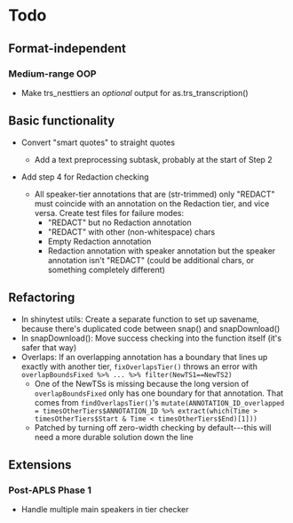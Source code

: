 # Todo

## Format-independent

### Medium-range OOP

- Make trs_nesttiers an _optional_ output for as.trs_transcription()


## Basic functionality

- Convert "smart quotes" to straight quotes
  - Add a text preprocessing subtask, probably at the start of Step 2

- Add step 4 for Redaction checking
  - All speaker-tier annotations that are (str-trimmed) only "REDACT" must coincide with an annotation on the Redaction tier, and vice versa. Create test files for failure modes:
    - "REDACT" but no Redaction annotation
    - "REDACT" with other (non-whitespace) chars
    - Empty Redaction annotation
    - Redaction annotation with speaker annotation but the speaker annotation isn't "REDACT" (could be additional chars, or something completely different)


## Refactoring

- In shinytest utils: Create a separate function to set up savename, because there's duplicated code between snap() and snapDownload()
- In snapDownload(): Move success checking into the function itself (it's safer that way)
- Overlaps: If an overlapping annotation has a boundary that lines up exactly with another tier, `fixOverlapsTier()` throws an error with `overlapBoundsFixed %>% ... %>% filter(NewTS1==NewTS2)`
  - One of the NewTSs is missing because the long version of `overlapBoundsFixed` only has one boundary for that annotation. That comes from `findOverlapsTier()`'s `mutate(ANNOTATION_ID_overlapped = timesOtherTiers$ANNOTATION_ID %>% extract(which(Time > timesOtherTiers$Start & Time < timesOtherTiers$End)[1]))`
  - Patched by turning off zero-width checking by default---this will need a more durable solution down the line

## Extensions


### Post-APLS Phase 1

- Handle multiple main speakers in tier checker

